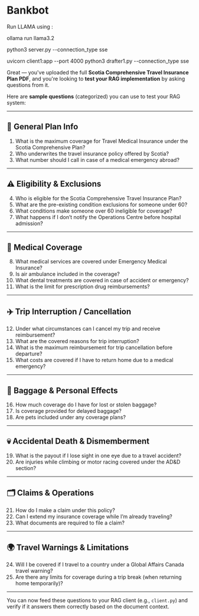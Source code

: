# Bankbot
Run LLAMA using :

ollama run llama3.2

python3 server.py --connection_type sse

uvicorn client1:app --port 4000
python3 drafter1.py --connection_type sse

Great — you've uploaded the full **Scotia Comprehensive Travel Insurance Plan PDF**, and you're looking to **test your RAG implementation** by asking questions from it.

Here are **sample questions** (categorized) you can use to test your RAG system:

---

## 🧠 General Plan Info

1. What is the maximum coverage for Travel Medical Insurance under the Scotia Comprehensive Plan?
2. Who underwrites the travel insurance policy offered by Scotia?
3. What number should I call in case of a medical emergency abroad?

---

## ⚠️ Eligibility & Exclusions

4. Who is eligible for the Scotia Comprehensive Travel Insurance Plan?
5. What are the pre-existing condition exclusions for someone under 60?
6. What conditions make someone over 60 ineligible for coverage?
7. What happens if I don’t notify the Operations Centre before hospital admission?

---

## 🏥 Medical Coverage

8. What medical services are covered under Emergency Medical Insurance?
9. Is air ambulance included in the coverage?
10. What dental treatments are covered in case of accident or emergency?
11. What is the limit for prescription drug reimbursements?

---

## ✈️ Trip Interruption / Cancellation

12. Under what circumstances can I cancel my trip and receive reimbursement?
13. What are the covered reasons for trip interruption?
14. What is the maximum reimbursement for trip cancellation before departure?
15. What costs are covered if I have to return home due to a medical emergency?

---

## 🧳 Baggage & Personal Effects

16. How much coverage do I have for lost or stolen baggage?
17. Is coverage provided for delayed baggage?
18. Are pets included under any coverage plans?

---

## 💀 Accidental Death & Dismemberment

19. What is the payout if I lose sight in one eye due to a travel accident?
20. Are injuries while climbing or motor racing covered under the AD\&D section?

---

## 🗂️ Claims & Operations

21. How do I make a claim under this policy?
22. Can I extend my insurance coverage while I’m already traveling?
23. What documents are required to file a claim?

---

## 🌍 Travel Warnings & Limitations

24. Will I be covered if I travel to a country under a Global Affairs Canada travel warning?
25. Are there any limits for coverage during a trip break (when returning home temporarily)?

---

You can now feed these questions to your RAG client (e.g., `client.py`) and verify if it answers them correctly based on the document context.
